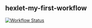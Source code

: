 ## hexlet-my-first-workflow

[![Workflow Status](https://github.com/aabknd/hexlet-my-first-workflow/actions/workflows/hello-world.yml/badge.svg)](https://github.com/aabknd/hexlet-my-first-workflow/actions/workflows/hello-world.yml)